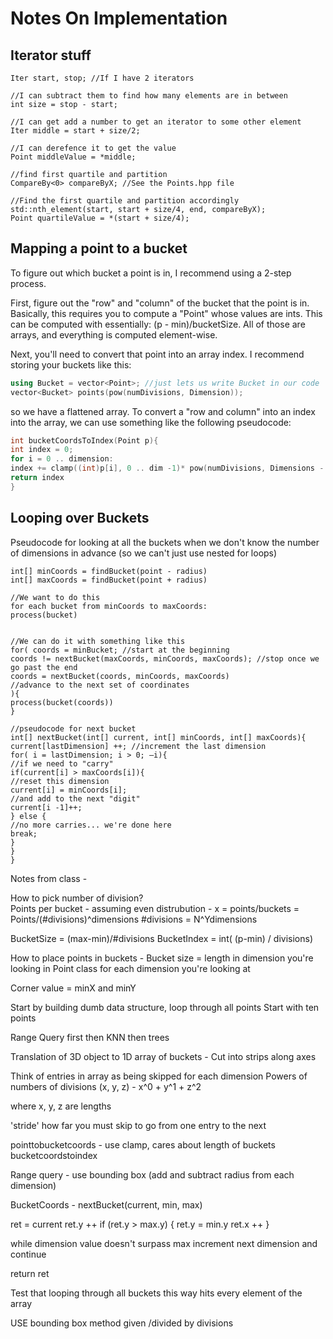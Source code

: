 # Notes On Implementation

## Iterator stuff
```
Iter start, stop; //If I have 2 iterators

//I can subtract them to find how many elements are in between
int size = stop - start; 

//I can get add a number to get an iterator to some other element
Iter middle = start + size/2;

//I can derefence it to get the value
Point middleValue = *middle;

//find first quartile and partition
CompareBy<0> compareByX; //See the Points.hpp file

//Find the first quartile and partition accordingly
std::nth_element(start, start + size/4, end, compareByX);
Point quartileValue = *(start + size/4);
```

## Mapping a point to a bucket

To figure out which bucket a point is in, I recommend using a 2-step process.

First, figure out the "row" and "column" of the bucket that the point is in.  Basically, this requires you to compute a "Point" whose values are ints.  This can be computed with essentially:  (p - min)/bucketSize.  All of those are arrays, and everything is computed element-wise.

Next, you'll need to convert that point into an array index.  I recommend storing your buckets like this:

```C++
using Bucket = vector<Point>; //just lets us write Bucket in our code
vector<Bucket> points(pow(numDivisions, Dimension));
```

so we have a flattened array.  To convert a "row and column" into an index into the array, we can use something like the following pseudocode:

```C++
int bucketCoordsToIndex(Point p){
int index = 0;
for i = 0 .. dimension:
index += clamp((int)p[i], 0 .. dim -1)* pow(numDivisions, Dimensions - i - 1);
return index 
}
```

## Looping over Buckets

Pseudocode for looking at all the buckets when we don't know the number of dimensions in advance (so we can't just use nested for loops)

```
int[] minCoords = findBucket(point - radius)
int[] maxCoords = findBucket(point + radius)

//We want to do this
for each bucket from minCoords to maxCoords:
process(bucket)


//We can do it with something like this
for( coords = minBucket; //start at the beginning
coords != nextBucket(maxCoords, minCoords, maxCoords); //stop once we go past the end
coords = nextBucket(coords, minCoords, maxCoords)  
//advance to the next set of coordinates
){
process(bucket(coords))
}

//pseudocode for next bucket
int[] nextBucket(int[] current, int[] minCoords, int[] maxCoords){
current[lastDimension] ++; //increment the last dimension
for( i = lastDimension; i > 0; —i){
//if we need to "carry"
if(current[i] > maxCoords[i]){
//reset this dimension
current[i] = minCoords[i];
//and add to the next "digit"
current[i -1]++;
} else {
//no more carries... we're done here
break;
}
}
}
```

Notes from class -

How to pick number of division?    
Points per bucket - assuming even distrubution - x = points/buckets
    = Points/(#divisions)^dimensions
    #divisions = N^Ydimensions

BucketSize = (max-min)/#divisions
BucketIndex = int( (p-min) / divisions)
    
    
How to place points in buckets -
    Bucket size = length in dimension you're looking in
        Point class for each dimension you're looking at
        
Corner value = minX and minY


Start by building dumb data structure, loop through all points
    Start with ten points
    
Range Query first then KNN then trees






Translation of 3D object to 1D array of buckets -
Cut into strips along axes

Think of entries in array as being skipped for each dimension
Powers of numbers of divisions (x, y, z) - x^0 + y^1 + z^2

where x, y, z are lengths

'stride' how far you must skip to go from one entry to the next


pointtobucketcoords - use clamp, cares about length of buckets
bucketcoordstoindex 


Range query - use bounding box (add and subtract radius from each dimension)

BucketCoords - nextBucket(current, min, max)

ret = current
ret.y ++
if (ret.y > max.y) {
ret.y = min.y
ret.x ++
}

while dimension value doesn't surpass max increment next dimension and continue

return ret


Test that looping through all buckets this way hits every element of the array

USE bounding box method given /divided by divisions
